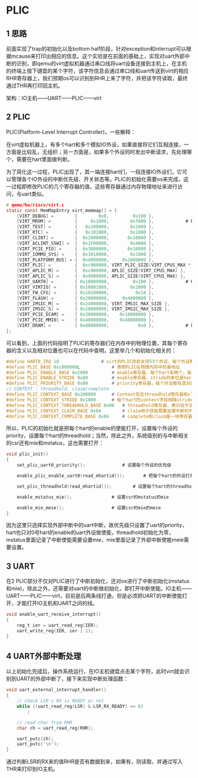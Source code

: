 # PLIC

## 1 思路

前面实现了trap的初始化以及bottom half阶段，针对exception和interrupt可以根据mcause来打印出相应的信息。这个实验是在前面的基础上，实现对uart外部中断的识别，即qemu的virt虚拟机器通过串口线将uart设备连接到主机上，在主机的终端上按下键盘的某个字符，该字符信息会通过串口线和uart传送到virt的相应RHR寄存器上，我们预期os可以识别到RHR上来了字符，并把该字符读取，最终通过THR再打印回主机。

架构：IO主机——UART——PLIC——virt

## 2 PLIC

PLIC(Platform-Level Interrupt Controller)，一些解释：

在virt虚拟机器上，有多个hart和多个模拟IO外设，如果直接将它们互相连接，一方面是比较乱，无组织；另一方面是，如果多个外设同时发出中断请求，先处理哪个，需要在hart里面做判断。

为了简化这一过程，PLIC出现了，其一端连接hart们，一段连接IO外设们，它可以管理各个IO外设的中断优先级、开关状态等。PLIC的初始化需要os来完成，这一过程即修改PLIC的几个寄存器的值，这些寄存器通过内存物理地址来进行访问，与uart类似。

```c
# qemu/hw/riscv/virt.c
static const MemMapEntry virt_memmap[] = {
    [VIRT_DEBUG] =        {        0x0,         0x100 },
    [VIRT_MROM] =         {     0x1000,        0xf000 },			# bootloader
    [VIRT_TEST] =         {   0x100000,        0x1000 },
    [VIRT_RTC] =          {   0x101000,        0x1000 },
    [VIRT_CLINT] =        {  0x2000000,       0x10000 },
    [VIRT_ACLINT_SSWI] =  {  0x2F00000,        0x4000 },
    [VIRT_PCIE_PIO] =     {  0x3000000,       0x10000 },
    [VIRT_IOMMU_SYS] =    {  0x3010000,        0x1000 },
    [VIRT_PLATFORM_BUS] = {  0x4000000,     0x2000000 },
    [VIRT_PLIC] =         {  0xc000000, VIRT_PLIC_SIZE(VIRT_CPUS_MAX * 2) },	# PLIC
    [VIRT_APLIC_M] =      {  0xc000000, APLIC_SIZE(VIRT_CPUS_MAX) },
    [VIRT_APLIC_S] =      {  0xd000000, APLIC_SIZE(VIRT_CPUS_MAX) },
    [VIRT_UART0] =        { 0x10000000,         0x100 },			# UART
    [VIRT_VIRTIO] =       { 0x10001000,        0x1000 },
    [VIRT_FW_CFG] =       { 0x10100000,          0x18 },
    [VIRT_FLASH] =        { 0x20000000,     0x4000000 },
    [VIRT_IMSIC_M] =      { 0x24000000, VIRT_IMSIC_MAX_SIZE },
    [VIRT_IMSIC_S] =      { 0x28000000, VIRT_IMSIC_MAX_SIZE },
    [VIRT_PCIE_ECAM] =    { 0x30000000,    0x10000000 },
    [VIRT_PCIE_MMIO] =    { 0x40000000,    0x40000000 },
    [VIRT_DRAM] =         { 0x80000000,           0x0 },			# kernel
};
```

可以看到，上面的代码指明了PLIC的寄存器们在内存中的物理位置，其每个寄存器的含义以及相对位置也可以在代码中查明，这里举几个和初始化相关的：

```c
#define UART0_IRQ 10				# virt的PLIC目前支持53个外设，每个外设都有自己的ID，UART的ID是10
#define PLIC_BASE 0xc000000L			# 表明PLIC在物理内存中的基地址
#define PLIC_ENABLE_BASE 0x2000			# enable寄存器，每个hart有两个，每一位代表某个外设的中断使能
#define PLIC_ENABLE_STRIDE 0x80			# enable寄存器，stride的单位是hartid，即每个hart的enable寄存器相隔0x80个地址空间
#define PLIC_PRIORITY_BASE 0x00			# priority寄存器，每个外设都有其对应的priority寄存器，值为0~7，值越大优先级越高，优先级相同则比较ID，优先级为0表示禁用该外设中断
// CONTEXT : threadhold, claim/complete
#define PLIC_CONTEXT_BASE 0x200000		# Context包含threadhold寄存器和claim/complete寄存器
#define PLIC_CONTEXT_STRIDE 0x1000		# 每个hart的context字段相隔stride这么多地址空间
#define PLIC_CONTEXT_THREADHOLD_BASE 0x00	# threadhold寄存器，表示低于该值的priority不被考虑，每个hart一个threadhold
#define PLIC_CONTEXT_CLAIM_BASE 0x04		# claim用于获取需要处理中断的外设ID(PLIC会根据优先级自动选择)
#define PLIC_CONTEXT_COMPLETE_BASE 0x04		# complete和claim是一块寄存器，用于告知PLIC，当前ID的外设中断已处理完毕
```

所以，PLIC的初始化就是把每个hart的enable的使能打开，设置每个外设的priority，设置每个hart的threadhold；当然，除此之外，系统级别的与中断相关的csr还有mie和mstatus，这也需要打开：

```c
void plic_init()
{
    set_plic_uart0_priority();				# 设置每个外设的优先级

    enable_plic_enable_uart0(read_mhartid());		# 把每个hart的外设打开

    set_plic_threadhold(read_mhartid());		# 设置每个hart的threadhold

    enable_mstatus_mie();				# 设置csr的mstatus的mie

    enable_mie_meie();					# 设置csr的mie的meie
}
```

因为这里只选择实现外部中断中的uart中断，故优先级只设置了uart的priority，hart也只对0号hart的enable的uart外设做使能，threadhold初始化为零，mstatus里面记录了中断使能需要设置mie，mie里面记录了外部中断使能meie需要设置。

## 3 UART

在2 PLIC部分不仅对PLIC进行了中断初始化，还对os进行了中断初始化(mstatus和mie)，除此之外，还需要对uart的中断做初始化，即打开中断使能。IO主机——UART——PLIC——virt，目前是后两条线打通，但是必须把UART的中断使能打开，才能打开IO主机和UART之间的线。

```c
void enable_uart_receive_interrupt()
{
    reg_t ier = uart_read_reg(IER);
    uart_write_reg(IER, ier | 1);
}
```

## 4 UART外部中断处理

以上初始化完成后，操作系统运行，在IO主机键盘点击某个字符，此时virt就会识别到UART的外部中断了，接下来实现中断处理函数：

```c
void uart_external_interrupt_handler()
{
    // check LSR's RX is READY or not
    while ((uart_read_reg(LSR) & LSR_RX_READY) == 0)
        ;

    // read char from RHR
    char ch = uart_read_reg(RHR);

    uart_putc(ch);
    uart_putc('\n');
}
```

通过判断LSR的RX来的值RHR是否有数据到来，如果有，则读取，并通过写入THR来打印到IO主机。

